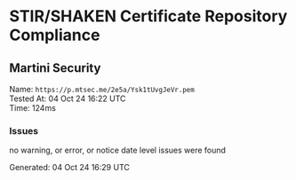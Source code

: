 # STIR/SHAKEN Certificate Repository Compliance

## Martini Security

Name: `https://p.mtsec.me/2e5a/Ysk1tUvgJeVr.pem`\
Tested At: 04 Oct 24 16:22 UTC\
Time: 124ms

### Issues

no warning, or error, or notice date level issues were found

Generated: 04 Oct 24 16:29 UTC